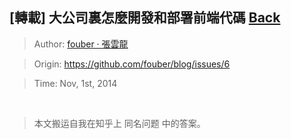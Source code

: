 ## [轉載] 大公司裏怎麼開發和部署前端代碼 [Back](./../post.md)

> Author: [fouber · 張雲龍](https://github.com/fouber)

> Origin: https://github.com/fouber/blog/issues/6 

> Time: Nov, 1st, 2014

<br />

> 本文搬运自我在知乎上 同名问题 中的答案。